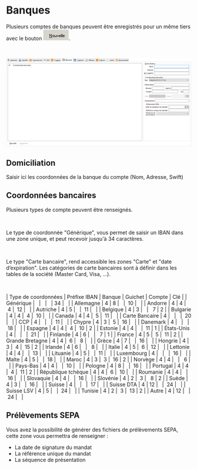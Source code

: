 # Banques



Plusieurs comptes de banques peuvent être enregistrés pour un même tiers avec le bouton ![image\Gest0110_wmf.gif](../NouvelleBanque.gif "image\Gest0110_wmf.gif").


 


![](OngletBanques.png)


## Domiciliation


Saisir ici les coordonnées de la banque du compte (Nom, Adresse, Swift)


## Coordonnées bancaires


Plusieurs types de compte peuvent être renseignés.


 


Le type de coordonnée "Générique", vous permet de saisir un IBAN dans une zone unique, et peut recevoir jusqu'à 34 caractères.


 


Le type "Carte bancaire", rend accessible les zones "Carte" et "date d’expiration". Les catégories de carte bancaires sont à définir dans les tables de la société (Master Card, Visa, …).


 











| Type de coordonnées | Préfixe IBAN | Banque | Guichet | Compte | Clé |
| Générique |   |   |   | 34 |   |
| Allemagne | 4 | 8 |   |  10 |   |
| Andorre | 4 | 4 |  4 |  12 |   |
| Autriche | 4 | 5 |   |  11 |   |
| Belgique | 4 | 3 |   |   7 | 2 |
| Bulgarie | 4 | 4 |  4 |  10 |   |
| Canada | 4 | 4 |  5 |  11 |   |
| Carte Bancaire | 4 |   |   |  20 |   |
| CCP | 4 |   |   |  11 |   |
| Chypre | 4 | 3 |  5 |  16 |   |
| Danemark | 4 |   |   |  18 |   |
| Espagne | 4 | 4 |  4 |  10 | 2 |
| Estonie | 4 | 4 |   |  11 | 1 |
| États-Unis | 4 |   |   |  21 |   |
| Finlande | 4 | 6 |   |   7 | 1 |
| France | 4 | 5 |  5 |  11 | 2 |
| Grande Bretagne | 4 | 4 |  6 |   8 |   |
| Grèce | 4 | 7 |   |  16 |   |
| Hongrie | 4 | 3 |  4 |  15 | 2 |
| Irlande | 4 | 6 |   |   8 |   |
| Italie | 4 | 5 |  6 |  12 |   |
| Lettonie | 4 | 4 |   |  13 |   |
| Lituanie | 4 | 5 |   |  11 |   |
| Luxembourg | 4 |   |   |  16 |   |
| Malte | 4 | 5 |   |  18 |   |
| Maroc | 4 | 3 |  3 |  16 | 2 |
| Norvège | 4 | 4 |   |   6 |   |
| Pays-Bas | 4 | 4 |   |  10 |   |
| Pologne | 4 | 8 |   |  16 |   |
| Portugal | 4 | 4 |  4 |  11 | 2 |
| République tchèque | 4 | 4 |  6 |  10 |   |
| Roumanie | 4 | 4 |   |  16 |   |
| Slovaquie | 4 | 4 |   |  16 |   |
| Slovénie | 4 | 2 |  3 |   8 | 2 |
| Suède | 4 | 3 |   |  16 |   |
| Suisse | 4 |   |   |  17 |   |
| Suisse DTA | 4 | 12 |   |  24 |   |
| Suisse LSV | 4 | 5 |   |  24 |   |
| Tunisie | 4 | 2 |  3 |  13 | 2 |
| Autre | 4 | 12 |   |  24 |   |


## Prélèvements SEPA


Vous avez la possibilité de générer des fichiers de prélèvements SEPA, cette zone vous permettra de renseigner :


* La date de signature du mandat
* La référence unique du mandat
* La séquence de présentation


